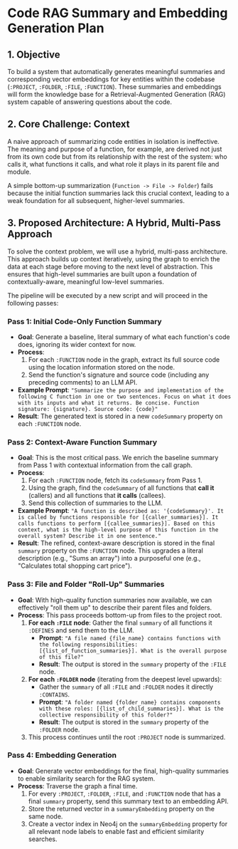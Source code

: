 # Code RAG Summary and Embedding Generation Plan

## 1. Objective

To build a system that automatically generates meaningful summaries and corresponding vector embeddings for key entities within the codebase (`:PROJECT`, `:FOLDER`, `:FILE`, `:FUNCTION`). These summaries and embeddings will form the knowledge base for a Retrieval-Augmented Generation (RAG) system capable of answering questions about the code.

## 2. Core Challenge: Context

A naive approach of summarizing code entities in isolation is ineffective. The meaning and purpose of a function, for example, are derived not just from its own code but from its relationship with the rest of the system: who calls it, what functions it calls, and what role it plays in its parent file and module.

A simple bottom-up summarization (`Function -> File -> Folder`) fails because the initial function summaries lack this crucial context, leading to a weak foundation for all subsequent, higher-level summaries.

## 3. Proposed Architecture: A Hybrid, Multi-Pass Approach

To solve the context problem, we will use a hybrid, multi-pass architecture. This approach builds up context iteratively, using the graph to enrich the data at each stage before moving to the next level of abstraction. This ensures that high-level summaries are built upon a foundation of contextually-aware, meaningful low-level summaries.

The pipeline will be executed by a new script and will proceed in the following passes:

### Pass 1: Initial Code-Only Function Summary

*   **Goal**: Generate a baseline, literal summary of what each function's code does, ignoring its wider context for now.
*   **Process**:
    1.  For each `:FUNCTION` node in the graph, extract its full source code using the location information stored on the node.
    2.  Send the function's signature and source code (including any preceding comments) to an LLM API.
*   **Example Prompt**: `"Summarize the purpose and implementation of the following C function in one or two sentences. Focus on what it does with its inputs and what it returns. Be concise. Function signature: {signature}. Source code: {code}"`
*   **Result**: The generated text is stored in a new `codeSummary` property on each `:FUNCTION` node.

### Pass 2: Context-Aware Function Summary

*   **Goal**: This is the most critical pass. We enrich the baseline summary from Pass 1 with contextual information from the call graph.
*   **Process**:
    1.  For each `:FUNCTION` node, fetch its `codeSummary` from Pass 1.
    2.  Using the graph, find the `codeSummary` of all functions that **call it** (callers) and all functions that **it calls** (callees).
    3.  Send this collection of summaries to the LLM.
*   **Example Prompt**: `"A function is described as: '{codeSummary}'. It is called by functions responsible for [{caller_summaries}]. It calls functions to perform [{callee_summaries}]. Based on this context, what is the high-level purpose of this function in the overall system? Describe it in one sentence."`
*   **Result**: The refined, context-aware description is stored in the final `summary` property on the `:FUNCTION` node. This upgrades a literal description (e.g., "Sums an array") into a purposeful one (e.g., "Calculates total shopping cart price").

### Pass 3: File and Folder "Roll-Up" Summaries

*   **Goal**: With high-quality function summaries now available, we can effectively "roll them up" to describe their parent files and folders.
*   **Process**: This pass proceeds bottom-up from files to the project root.
    1.  **For each `:FILE` node**: Gather the final `summary` of all functions it `:DEFINES` and send them to the LLM.
        *   **Prompt**: `"A file named {file_name} contains functions with the following responsibilities: [{list_of_function_summaries}]. What is the overall purpose of this file?"`
        *   **Result**: The output is stored in the `summary` property of the `:FILE` node.
    2.  **For each `:FOLDER` node** (iterating from the deepest level upwards):
        *   Gather the `summary` of all `:FILE` and `:FOLDER` nodes it directly `:CONTAINS`.
        *   **Prompt**: `"A folder named {folder_name} contains components with these roles: [{list_of_child_summaries}]. What is the collective responsibility of this folder?"`
        *   **Result**: The output is stored in the `summary` property of the `:FOLDER` node.
    3.  This process continues until the root `:PROJECT` node is summarized.

### Pass 4: Embedding Generation

*   **Goal**: Generate vector embeddings for the final, high-quality summaries to enable similarity search for the RAG system.
*   **Process**: Traverse the graph a final time.
    1.  For every `:PROJECT`, `:FOLDER`, `:FILE`, and `:FUNCTION` node that has a final `summary` property, send this summary text to an embedding API.
    2.  Store the returned vector in a `summaryEmbedding` property on the same node.
    3.  Create a vector index in Neo4j on the `summaryEmbedding` property for all relevant node labels to enable fast and efficient similarity searches.
